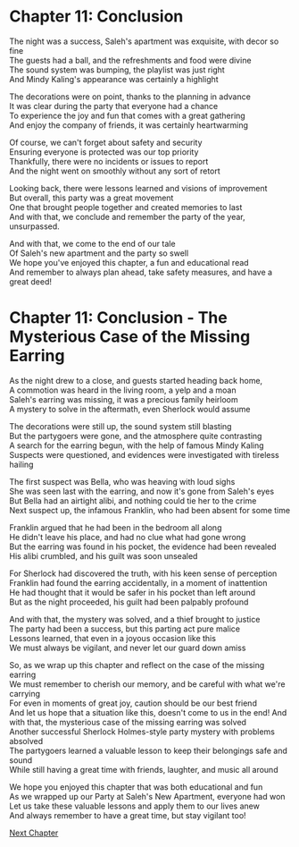 # Chapter 11: Conclusion

The night was a success, Saleh's apartment was exquisite, with decor so fine  
The guests had a ball, and the refreshments and food were divine  
The sound system was bumping, the playlist was just right  
And Mindy Kaling's appearance was certainly a highlight  

The decorations were on point, thanks to the planning in advance  
It was clear during the party that everyone had a chance  
To experience the joy and fun that comes with a great gathering  
And enjoy the company of friends, it was certainly heartwarming  

Of course, we can't forget about safety and security  
Ensuring everyone is protected was our top priority  
Thankfully, there were no incidents or issues to report  
And the night went on smoothly without any sort of retort  

Looking back, there were lessons learned and visions of improvement  
But overall, this party was a great movement  
One that brought people together and created memories to last  
And with that, we conclude and remember the party of the year, unsurpassed. 

And with that, we come to the end of our tale  
Of Saleh's new apartment and the party so swell  
We hope you've enjoyed this chapter, a fun and educational read  
And remember to always plan ahead, take safety measures, and have a great deed!
# Chapter 11: Conclusion - The Mysterious Case of the Missing Earring

As the night drew to a close, and guests started heading back home,  
A commotion was heard in the living room, a yelp and a moan  
Saleh's earring was missing, it was a precious family heirloom  
A mystery to solve in the aftermath, even Sherlock would assume  


The decorations were still up, the sound system still blasting  
But the partygoers were gone, and the atmosphere quite contrasting  
A search for the earring begun, with the help of famous Mindy Kaling  
Suspects were questioned, and evidences were investigated with tireless hailing  


The first suspect was Bella, who was heaving with loud sighs  
She was seen last with the earring, and now it's gone from Saleh's eyes  
But Bella had an airtight alibi, and nothing could tie her to the crime  
Next suspect up, the infamous Franklin, who had been absent for some time  


Franklin argued that he had been in the bedroom all along  
He didn't leave his place, and had no clue what had gone wrong  
But the earring was found in his pocket, the evidence had been revealed  
His alibi crumbled, and his guilt was soon unsealed  


For Sherlock had discovered the truth, with his keen sense of perception  
Franklin had found the earring accidentally, in a moment of inattention  
He had thought that it would be safer in his pocket than left around  
But as the night proceeded, his guilt had been palpably profound  

And with that, the mystery was solved, and a thief brought to justice  
The party had been a success, but this parting act pure malice  
Lessons learned, that even in a joyous occasion like this  
We must always be vigilant, and never let our guard down amiss  

So, as we wrap up this chapter and reflect on the case of the missing earring  
We must remember to cherish our memory, and be careful with what we're carrying  
For even in moments of great joy, caution should be our best friend  
And let us hope that a situation like this, doesn't come to us in the end!
And with that, the mysterious case of the missing earring was solved  
Another successful Sherlock Holmes-style party mystery with problems absolved  
The partygoers learned a valuable lesson to keep their belongings safe and sound  
While still having a great time with friends, laughter, and music all around  

We hope you enjoyed this chapter that was both educational and fun  
As we wrapped up our Party at Saleh's New Apartment, everyone had won  
Let us take these valuable lessons and apply them to our lives anew  
And always remember to have a great time, but stay vigilant too!


[Next Chapter](12_Chapter12.md)
